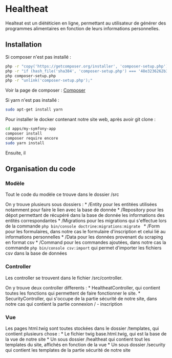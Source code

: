# Healtheat

Healteat est un diététicien en ligne, permettant au utilisateur de générer des programmes alimentaires en fonction de leurs informations personnelles.

## Installation

Si composer n'est pas installé :

```bash
php -r "copy('https://getcomposer.org/installer', 'composer-setup.php');"
php -r "if (hash_file('sha384', 'composer-setup.php') === '48e3236262b34d30969dca3c37281b3b4bbe3221bda826ac6a9a62d6444cdb0dcd0615698a5cbe587c3f0fe57a54d8f5') { echo 'Installer verified'; } else { echo 'Installer corrupt'; unlink('composer-setup.php'); } echo PHP_EOL;"
php composer-setup.php
php -r "unlink('composer-setup.php');"
```
Voir la page de composer : [Composer](https://getcomposer.org/download/)

Si yarn n'est pas installé :

```bash
sudo apt-get install yarn
```

Pour installer le docker contenant notre site web, après avoir git clone : 

```bash
cd apps/my-symfony-app
composer install
composer require encore
sudo yarn install
```

Ensuite, il

## Organisation du code

### Modèle

Tout le code du modèle ce trouve dans le dossier /src

On y trouve plusieurs sous dossiers :
    * /Entity pour les entitées utilisées notamment pour faire le lien avec la base de donnée
    * /Repository pour les dépot permettant de récupéré dans la base de donnée les informations des entités correspondantes
    * /Migrations pour les migrations qui s'effectue lors de la commande ```php bin/console doctrine:migrations:migrate ```
    * /Form pour les formulaires, dans notre cas le formulaire d'inscription et celui lié au informations personnelles
    * /Data pour les données provenant du scraping en format csv
    * /Command pour les commandes ajoutées, dans notre cas la commande ```php bin/console csv:import``` qui permet d'importer les fichiers csv dans la base de données

### Controller

Les controller se trouvent dans le fichier /src/controller.

On y trouve deux controller differents :
    * HealtheatController, qui contient toutes les fonctions qui permettent de faire fonctionner le site.
    * SecurityController, qui s'occupe de la partie sécurité de notre site, dans notre cas qui contient la partie connexion / - inscription

### Vue

Les pages html.twig sont toutes stockées dans le dossier /templates, qui contient plusieurs chose : 
    * Le fichier twig base.html.twig, qui est la base de la vue de notre site
    * Un sous dossier /healtheat qui contient tout les templates du site, affichés en fonction de la vue
    * Un sous dossier /security qui contient les templates de la partie sécurité de notre site

